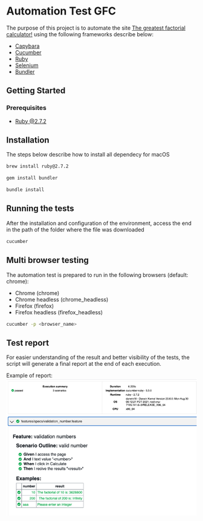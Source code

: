 # Automation Test GFC
The purpose of this project is to automate the site [The greatest factorial calculator!](http://qainterview.pythonanywhere.com/) using the following frameworks describe below: 

-  [Capybara](https://github.com/teamcapybara/capybara)
-  [Cucumber](https://cucumber.io/)
-  [Ruby](https://www.ruby-lang.org/en/)
-  [Selenium](https://www.selenium.dev/)
-  [Bundler](https://bundler.io/)

## Getting Started
### Prerequisites

- [Ruby @2.7.2](https://www.ruby-lang.org/en/news/2020/10/02/ruby-2-7-2-released/)

## Installation
The steps below describe how to install all dependecy for macOS

```bash
brew install ruby@2.7.2
```

```bash
gem install bundler
```

```bash
bundle install
```

## Running the tests
After the installation and configuration of the environment, access the end in the path of the folder where the file was downloaded

```bash
cucumber
```

## Multi browser testing
The automation test is prepared to run in the following browsers (default: chrome):

- Chrome (chrome)
- Chrome headless (chrome_headless)
- Firefox (firefox)
- Firefox headless (firefox_headless)

```bash
cucumber -p <browser_name>
```

## Test report

For easier understanding of the result and better visibility of the tests, the script will generate a final report at the end of each execution.

Example of report:
![Test Report](test_report.png)